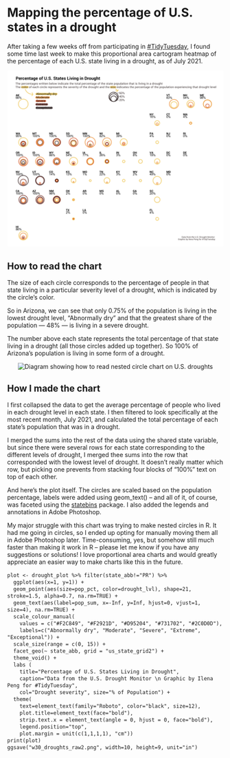 <h1>Mapping the percentage of U.S. states in a drought</h1>
After taking a few weeks off from participating in <a href="https://github.com/rfordatascience/tidytuesday">#TidyTuesday</a>, I found some time last week to make this proportional area cartogram heatmap of the percentage of each U.S. state living in a drought, as of July 2021.

<p align="center">
<img src="https://github.com/ilenapeng/tidytuesday/blob/main/week30_droughts/w30_droughts.png?raw=true" width="600" alt="Map of percentage of U.S. population in a drought">
</p>

<h2>How to read the chart</h2>

The size of each circle corresponds to the percentage of people in that state living in a particular severity level of a drought, which is indicated by the circle’s color.

So in Arizona, we can see that only 0.75% of the population is living in the lowest drought level, “Abnormally dry” and that the greatest share of the population — 48% — is living in a severe drought.

The number above each state represents the total percentage of that state living in a drought (all those circles added up together). So 100% of Arizona’s population is living in some form of a drought.

<p align="center">
<img src="https://user-images.githubusercontent.com/30391956/131103994-17b31992-aa08-462f-8517-f15ef1e69b76.png" width="600" style="text-align: center" alt="Diagram showing how to read nested circle chart on U.S. droughts">
</p>

<h2>How I made the chart</h2>

I first collapsed the data to get the average percentage of people who lived in each drought level in each state. I then filtered to look specifically at the most recent month, July 2021, and calculated the total percentage of each state’s population that was in a drought. 

I merged the sums into the rest of the data using the shared state variable, but since there were several rows for each state corresponding to the different levels of drought, I merged thee sums into the row that corresponded with the lowest level of drought. It doesn’t really matter which row, but picking one prevents from stacking four blocks of “100%” text on top of each other.

And here’s the plot itself. The circles are scaled based on the population percentage, labels were added using geom_text() – and all of it, of course, was faceted using the <a href="https://cran.r-project.org/web/packages/statebins/index.html">statebins</a> package. I also added the legends and annotations in Adobe Photoshop.

My major struggle with this chart was trying to make nested circles in R. It had me going in circles, so I ended up opting for manually moving them all in Adobe Photoshop later. Time-consuming, yes, but somehow still much faster than making it work in R – please let me know if you have any suggestions or solutions! I love proportional area charts and would greatly appreciate an easier way to make charts like this in the future.

```
plot <- drought_plot %>% filter(state_abb!="PR") %>%
  ggplot(aes(x=1, y=1)) +
  geom_point(aes(size=pop_pct, color=drought_lvl), shape=21, stroke=1.5, alpha=0.7, na.rm=TRUE) +
  geom_text(aes(label=pop_sum, x=-Inf, y=Inf, hjust=0, vjust=1, size=4), na.rm=TRUE) +
  scale_colour_manual(
    values = c("#F2C849", "#F2921D", "#D95204", "#731702", "#2C0D0D"), 
    labels=c("Abnormally dry", "Moderate", "Severe", "Extreme", "Exceptional")) +
  scale_size(range = c(0, 15)) +
  facet_geo(~ state_abb, grid = "us_state_grid2") +
  theme_void() +
  labs (
    title="Percentage of U.S. States Living in Drought", 
    caption="Data from the U.S. Drought Monitor \n Graphic by Ilena Peng for #TidyTuesday",
    col="Drought severity", size="% of Population") +
  theme(
    text=element_text(family="Roboto", color="black", size=12),
    plot.title=element_text(face="bold"),
    strip.text.x = element_text(angle = 0, hjust = 0, face="bold"),
    legend.position="top",
    plot.margin = unit(c(1,1,1,1), "cm"))
print(plot)
ggsave("w30_droughts_raw2.png", width=10, height=9, unit="in")
```
